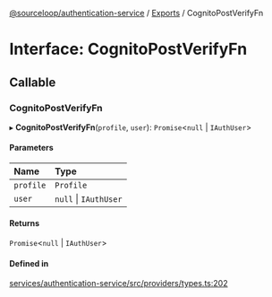 [@sourceloop/authentication-service](../README.md) / [Exports](../modules.md) / CognitoPostVerifyFn

# Interface: CognitoPostVerifyFn

## Callable

### CognitoPostVerifyFn

▸ **CognitoPostVerifyFn**(`profile`, `user`): `Promise`<``null`` \| `IAuthUser`\>

#### Parameters

| Name | Type |
| :------ | :------ |
| `profile` | `Profile` |
| `user` | ``null`` \| `IAuthUser` |

#### Returns

`Promise`<``null`` \| `IAuthUser`\>

#### Defined in

[services/authentication-service/src/providers/types.ts:202](https://github.com/codeweb05/repo1/blob/a4cf318/services/authentication-service/src/providers/types.ts#L202)
